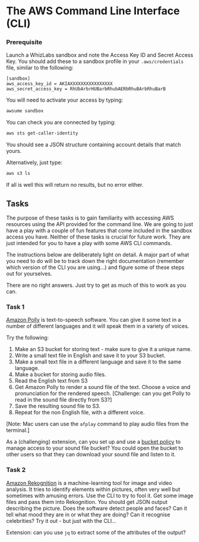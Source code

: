 # The AWS Command Line Interface (CLI)

### Prerequisite
Launch a WhizLabs sandbox and note the Access Key ID and Secret Access Key. You should add these to a sandbox profile in your `.aws/credentials` file, similar to the following:
```text
[sandbox]
aws_access_key_id = AKIAXXXXXXXXXXXXXXXX
aws_secret_access_key = RhUbArbrHUBarbRhubAERbRhuBArbRhuBarB
```

You will need to activate your access by typing:
```bash
awsume sandbox
```

You can check you are connected by typing:
```bash
aws sts get-caller-identity
```
You should see a JSON structure containing account details that match yours.

Alternatively, just type:
```bash
aws s3 ls
```
If all is well this will return no results, but no error either.

## Tasks
The purpose of these tasks is to gain familiarity with accessing AWS resources using the API provided for the command line. We are going to just have a play with a couple of fun features that come included in the sandbox access you have. Neither of these tasks is crucial for future work. They are just intended for you to have a play with some AWS CLI commands. 

The instructions below are deliberately light on detail. A major part of what you need to do will be to track down the right documentation (remember which version of the CLI you are using...) and figure some of these steps out for yourselves.

There are no right answers. Just try to get as much of this to work as you can.

### Task 1
[Amazon Polly](https://aws.amazon.com/polly/) is text-to-speech software. You can give it some text in a number of different languages and it will speak them in a variety of voices.

Try the following:
1. Make an S3 bucket for storing text - make sure to give it a unique name.
1. Write a small text file in English and save it to your S3 bucket.
1. Make a small text file in a different language and save it to the same language.
1. Make a bucket for storing audio files.
1. Read the English text from S3
1. Get Amazon Polly to render a sound file of the text. Choose a voice and pronunciation for the rendered speech. [Challenge: can you get Polly to read in the sound file directly from S3?]
1. Save the resulting sound file to S3.
1. Repeat for the non English file, with a different voice.

[Note: Mac users can use the `afplay` command to play audio files from the terminal.]

As a (challenging) extension, can you set up and use a [bucket policy](https://docs.aws.amazon.com/AmazonS3/latest/userguide/example-bucket-policies.html) to manage access to your sound file bucket? You could open the bucket to other users so that they can download your sound file and listen to it.

### Task 2
[Amazon Rekognition](https://aws.amazon.com/rekognition/) is a machine-learning tool for image and video analysis. It tries to identify elements within pictures, often very well but sometimes with amusing errors. Use the CLI to try to fool it. Get some image files and pass them into Rekognition. You should get JSON output describing the picture. Does the software detect people and faces? Can it tell what mood they are in or what they are doing? Can it recognise celebrities? Try it out - but just with the CLI...

Extension: can you use `jq` to extract some of the attributes of the output?
